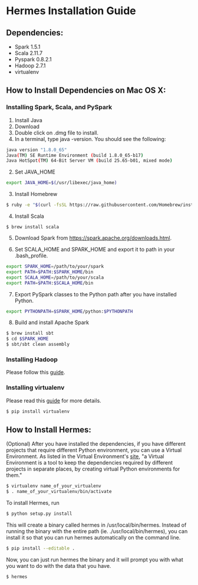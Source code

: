# Hermes Installation Guide

## Dependencies: 
* Spark 1.5.1 
* Scala 2.11.7
* Pyspark 0.8.2.1
* Hadoop 2.7.1
* virtualenv

## How to Install Dependencies on Mac OS X: 
### Installing Spark, Scala, and PySpark 
1. Install Java
  1. Download 
  2. Double click on .dmg file to install.
  3. In a terminal, type java -version. You should see the following: 
 ```bash
 java version "1.8.0_65"
 Java(TM) SE Runtime Environment (build 1.8.0_65-b17)
 Java HotSpot(TM) 64-Bit Server VM (build 25.65-b01, mixed mode)
 ```
2. Set JAVA_HOME
 ```bash
 export JAVA_HOME=$(/usr/libexec/java_home)
 ```

3. Install Homebrew
 ```bash
 $ ruby -e "$(curl -fsSL https://raw.githubusercontent.com/Homebrew/install/master/install)" 
 ```

4. Install Scala
 ```
 $ brew install scala
 ```

5. Download Spark from https://spark.apache.org/downloads.html. 

6. Set SCALA_HOME and SPARK_HOME and export it to path in your .bash_profile.
 ```bash
 export SPARK_HOME=/path/to/your/spark
 export PATH=$PATH:$SPARK_HOME/bin
 export SCALA_HOME=/path/to/your/scala
 export PATH=$PATH:$SCALA_HOME/bin
 ```

7. Export PySpark classes to the Python path after you have installed Python.
 ```bash
 export PYTHONPATH=$SPARK_HOME/python:$PYTHONPATH
 ```

8. Build and install Apache Spark
 ```bash
 $ brew install sbt
 $ cd $SPARK_HOME
 $ sbt/sbt clean assembly
 ```

### Installing Hadoop  
Please follow this [guide](http://zhongyaonan.com/hadoop-tutorial/setting-up-hadoop-2-6-on-mac-osx-yosemite.html).

### Installing virtualenv 
Please read this [guide](http://docs.python-guide.org/en/latest/dev/virtualenvs/) for more details.
```bash
$ pip install virtualenv
```

## How to Install Hermes: 

(Optional) After you have installed the dependencies, if you have different projects that require different Python environment, you can use a Virtual Environment. As listed in the Virtual Environment's [site](http://docs.python-guide.org/en/latest/dev/virtualenvs/), "a Virtual Environment is a tool to keep the dependencies required by different projects in separate places, by creating virtual Python environments for them."

```bash
$ virtualenv name_of_your_virtualenv
$ . name_of_your_virtualenv/bin/activate
```

To install Hermes, run 
```bash
$ python setup.py install
```

This will create a binary called hermes in /usr/local/bin/hermes. Instead of running the binary with the entire path (ie. ./usr/local/bin/hermes), you can install it so that you can run hermes automatically on the command line. 
```bash
$ pip install --editable .
```

Now, you can just run hermes the binary and it will prompt you with what you want to do with the data that you have. 
```bash 
$ hermes
```
